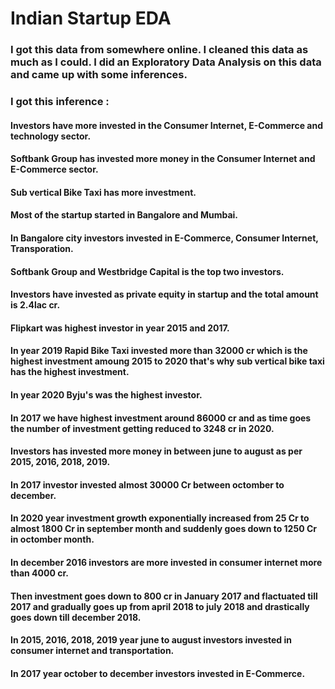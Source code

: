 # Indian Startup EDA

### I got this data from somewhere online. I cleaned this data as much as I could. I did an Exploratory Data Analysis on this data and came up with some inferences.

### I got this inference : 
#### Investors have more invested in the Consumer Internet, E-Commerce and technology sector.
#### Softbank Group has invested more money in the Consumer Internet and E-Commerce sector.
#### Sub vertical Bike Taxi has more investment.
#### Most of the startup started in Bangalore and Mumbai.
#### In Bangalore city investors invested in E-Commerce, Consumer Internet, Transporation.
#### Softbank Group and Westbridge Capital is the top two investors.
#### Investors have invested as private equity in startup and the total amount is 2.4lac cr.
#### Flipkart was highest investor in year 2015 and 2017.
#### In year 2019 Rapid Bike Taxi invested more than 32000 cr which is the highest investment amoung 2015 to 2020 that's why sub vertical bike taxi has the highest investment.
#### In year 2020 Byju's was the highest investor.
#### In 2017 we have highest investment around 86000 cr and as time goes the number of investment getting reduced to 3248 cr in 2020.
#### Investors has invested more money in between june to august as per 2015, 2016, 2018, 2019.
#### In 2017 investor invested almost 30000 Cr between octomber to december.
#### In 2020 year investment growth exponentially increased from 25 Cr to almost 1800 Cr in september month and suddenly goes down to 1250 Cr in octomber month.
#### In december 2016 investors are more invested in consumer internet more than 4000 cr.
#### Then investment goes down to 800 cr in January 2017 and flactuated till 2017 and gradually goes up from april 2018 to july 2018 and drastically goes down till december 2018.
#### In 2015, 2016, 2018, 2019 year june to august investors invested in consumer internet and transportation.
#### In 2017 year october to december investors invested in E-Commerce.

